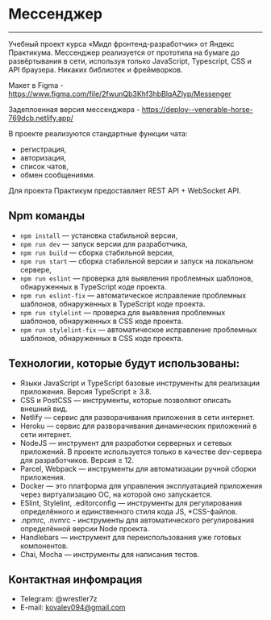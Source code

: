# Мессенджер

---

Учебный проект курса «Мидл фронтенд-разработчик» от Яндекс Практикума.
Мессенджер реализуется от прототипа на бумаге до развёртывания в сети, используя только JavaScript, Typescript, CSS и API браузера. Никаких библиотек и фреймворков.

Макет в Figma - https://www.figma.com/file/2fwunQb3Khf3hbBlqAZlyp/Messenger

Задеплоенная версия мессенджера - https://deploy--venerable-horse-769dcb.netlify.app/

В проекте реализуются стандартные функции чата:
- регистрация,
- авторизация,
- список чатов,
- обмен сообщениями.

Для проекта Практикум предоставляет REST API + WebSocket API.

## Npm команды

- `npm install` — установка стабильной версии,
- `npm run dev` — запуск версии для разработчика,
- `npm run build` — сборка стабильной версии,
- `npm run start` — сборка стабильной версии и запуск на локальном сервере,
- `npm run eslint` — проверка для выявления проблемных шаблонов, обнаруженных в TypeScript коде проекта.
- `npm run eslint-fix` — автоматическое исправление проблемных шаблонов, обнаруженных в TypeScript коде проекта.
- `npm run stylelint` — проверка для выявления проблемных шаблонов, обнаруженных в CSS коде проекта.
- `npm run stylelint-fix` — автоматическое исправление проблемных шаблонов, обнаруженных в CSS коде проекта.

## Технологии, которые будут использованы:

- Языки JavaScript и TypeScript базовые инструменты для реализации приложения. Версия TypeScript ≥ 3.8.
- CSS и PostCSS — инструменты, которые позволяют описать внешний вид.
- Netlify — сервис для разворачивания приложения в сети интернет.
- Heroku — сервис для разворачивания динамических приложений в сети интернет.
- NodeJS — инструмент для разработки серверных и сетевых приложений. В проекте используется только в качестве dev-сервера для разработчиков. Версия ≥ 12.
- Parcel, Webpack — инструменты для автоматизации ручной сборки приложения.
- Docker — это платформа для управления эксплуатацией приложения через виртуализацию ОС, на которой оно запускается.
- ESlint, Stylelint, .editorconfig — инструменты для регулирования определённого и единственного стиля кода JS, *CSS-файлов.
- .npmrc, .nvmrc - инструменты для автоматического регулирования определённой версии Node проекта.
- Handlebars — инструмент для переиспользования уже готовых компонентов.
- Chai, Mocha — инструменты для написания тестов.

## Контактная инфомрация

- Telegram: @wrestler7z
- E-mail: kovalev094@gmail.com
